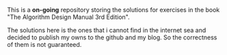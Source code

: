 This is a **on-going** repository storing the solutions for exercises in the book "The Algorithm Design Manual 3rd Edition".  

The solutions here is the ones that i cannot find in the internet sea and decided to publish my owns to the github and my blog. So the correctness of them is not guaranteed.